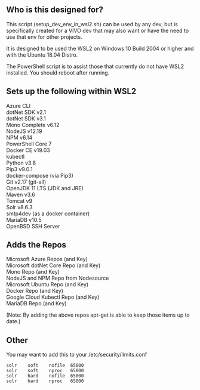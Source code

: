 Who is this designed for?
------------------------------------
This script (setup_dev_env_in_wsl2.sh) can be used by any dev, but is specifically created for a VIVO dev that may also want or have the need to use that env for other projects.

It is designed to be used the WSL2 on Windows 10 Build 2004 or higher and with the Ubuntu 18.04 Distro.

The PowerShell script is to assist those that currently do not have WSL2 installed.  You should reboot after running.

Sets up the following within WSL2
------------------------------------
Azure CLI\
dotNet SDK v2.1\
dotNet SDK v3.1\
Mono Complete v6.12\
NodeJS v12.19\
NPM v6.14\
PowerShell Core 7\
Docker CE v19.03\
kubectl\
Python v3.8\
Pip3 v9.0.1\
docker-compose (via Pip3)\
Git v2.17 (git-all)\
OpenJDK 11 LTS (JDK and JRE)\
Maven v3.6\
Tomcat v9\
Solr v8.6.3\
smtp4dev (as a docker container)\
MariaDB v10.5\
OpenBSD SSH Server

Adds the Repos
-------------------------------------
Microsoft Azure Repos (and Key)\
Microsoft dotNet Core Repo (and Key)\
Mono Repo (and Key)\
NodeJS and NPM Repo from Nodesource\
Microsoft Ubuntu Repo (and Key)\
Docker Repo (and Key)\
Google Cloud Kubectl Repo (and Key)\
MariaDB Repo (and Key)

(Note: By adding the above repos apt-get is able to keep those items up to date.)

Other
--------------------------------------
You may want to add this to your /etc/security/limits.conf

```
solr    soft    nofile  65000
solr    soft    nproc   65000
solr    hard    nofile  65000
solr    hard    nproc   65000
```
